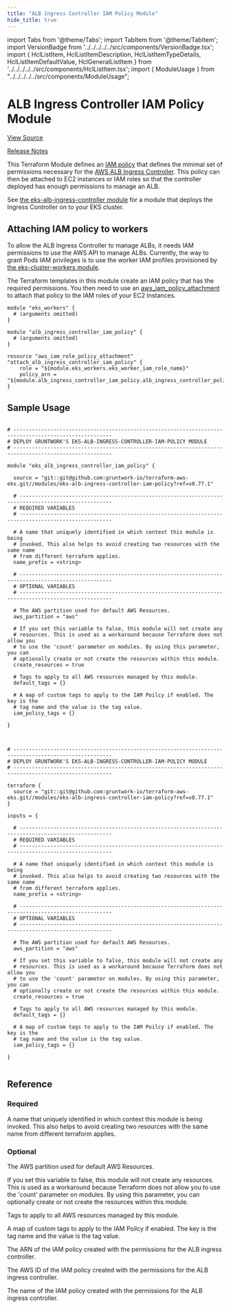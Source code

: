 ```yaml
---
title: "ALB Ingress Controller IAM Policy Module"
hide_title: true
---
```


import Tabs from '@theme/Tabs';
import TabItem from '@theme/TabItem';
import VersionBadge from '../../../../../src/components/VersionBadge.tsx';
import { HclListItem, HclListItemDescription, HclListItemTypeDetails, HclListItemDefaultValue, HclGeneralListItem } from '../../../../../src/components/HclListItem.tsx';
import { ModuleUsage } from "../../../../../src/components/ModuleUsage";

<VersionBadge repoTitle="Amazon EKS" version="0.77.1" lastModifiedVersion="0.73.2"/>

# ALB Ingress Controller IAM Policy Module

<a href="https://github.com/gruntwork-io/terraform-aws-eks/tree/v0.77.1/modules/eks-alb-ingress-controller-iam-policy" className="link-button" title="View the source code for this module in GitHub.">View Source</a>

<a href="https://github.com/gruntwork-io/terraform-aws-eks/releases/tag/v0.73.2" className="link-button" title="Release notes for only versions which impacted this module.">Release Notes</a>

This Terraform Module defines an [IAM
policy](http://docs.aws.amazon.com/AmazonCloudWatch/latest/DeveloperGuide/QuickStartEC2Instance.html#d0e22325) that
defines the minimal set of permissions necessary for the [AWS ALB Ingress
Controller](https://github.com/kubernetes-sigs/aws-alb-ingress-controller). This policy can then be attached to EC2
instances or IAM roles so that the controller deployed has enough permissions to manage an ALB.

See [the eks-alb-ingress-controller module](https://github.com/gruntwork-io/terraform-aws-eks/tree/v0.77.1/modules/eks-alb-ingress-controller) for a module that deploys the Ingress
Controller on to your EKS cluster.

## Attaching IAM policy to workers

To allow the ALB Ingress Controller to manage ALBs, it needs IAM permissions to use the AWS API to manage ALBs.
Currently, the way to grant Pods IAM privileges is to use the worker IAM profiles provisioned by [the
eks-cluster-workers module](https://github.com/gruntwork-io/terraform-aws-eks/tree/v0.77.1/modules/eks-cluster-workers/README.md#how-do-you-add-additional-iam-policies).

The Terraform templates in this module create an IAM policy that has the required permissions. You then need to use an
[aws_iam_policy_attachment](https://www.terraform.io/docs/providers/aws/r/iam_policy_attachment.html) to attach that
policy to the IAM roles of your EC2 Instances.

```hcl
module "eks_workers" {
  # (arguments omitted)
}

module "alb_ingress_controller_iam_policy" {
  # (arguments omitted)
}

resource "aws_iam_role_policy_attachment" "attach_alb_ingress_controller_iam_policy" {
    role = "${module.eks_workers.eks_worker_iam_role_name}"
    policy_arn = "${module.alb_ingress_controller_iam_policy.alb_ingress_controller_policy_arn}"
}
```

## Sample Usage

<Tabs>
<TabItem value="terraform" label="Terraform" default>

```hcl title="main.tf"

# ------------------------------------------------------------------------------------------------------
# DEPLOY GRUNTWORK'S EKS-ALB-INGRESS-CONTROLLER-IAM-POLICY MODULE
# ------------------------------------------------------------------------------------------------------

module "eks_alb_ingress_controller_iam_policy" {

  source = "git::git@github.com:gruntwork-io/terraform-aws-eks.git//modules/eks-alb-ingress-controller-iam-policy?ref=v0.77.1"

  # ----------------------------------------------------------------------------------------------------
  # REQUIRED VARIABLES
  # ----------------------------------------------------------------------------------------------------

  # A name that uniquely identified in which context this module is being
  # invoked. This also helps to avoid creating two resources with the same name
  # from different terraform applies.
  name_prefix = <string>

  # ----------------------------------------------------------------------------------------------------
  # OPTIONAL VARIABLES
  # ----------------------------------------------------------------------------------------------------

  # The AWS partition used for default AWS Resources.
  aws_partition = "aws"

  # If you set this variable to false, this module will not create any
  # resources. This is used as a workaround because Terraform does not allow you
  # to use the 'count' parameter on modules. By using this parameter, you can
  # optionally create or not create the resources within this module.
  create_resources = true

  # Tags to apply to all AWS resources managed by this module.
  default_tags = {}

  # A map of custom tags to apply to the IAM Poilcy if enabled. The key is the
  # tag name and the value is the tag value.
  iam_policy_tags = {}

}


```

</TabItem>
<TabItem value="terragrunt" label="Terragrunt" default>

```hcl title="terragrunt.hcl"

# ------------------------------------------------------------------------------------------------------
# DEPLOY GRUNTWORK'S EKS-ALB-INGRESS-CONTROLLER-IAM-POLICY MODULE
# ------------------------------------------------------------------------------------------------------

terraform {
  source = "git::git@github.com:gruntwork-io/terraform-aws-eks.git//modules/eks-alb-ingress-controller-iam-policy?ref=v0.77.1"
}

inputs = {

  # ----------------------------------------------------------------------------------------------------
  # REQUIRED VARIABLES
  # ----------------------------------------------------------------------------------------------------

  # A name that uniquely identified in which context this module is being
  # invoked. This also helps to avoid creating two resources with the same name
  # from different terraform applies.
  name_prefix = <string>

  # ----------------------------------------------------------------------------------------------------
  # OPTIONAL VARIABLES
  # ----------------------------------------------------------------------------------------------------

  # The AWS partition used for default AWS Resources.
  aws_partition = "aws"

  # If you set this variable to false, this module will not create any
  # resources. This is used as a workaround because Terraform does not allow you
  # to use the 'count' parameter on modules. By using this parameter, you can
  # optionally create or not create the resources within this module.
  create_resources = true

  # Tags to apply to all AWS resources managed by this module.
  default_tags = {}

  # A map of custom tags to apply to the IAM Poilcy if enabled. The key is the
  # tag name and the value is the tag value.
  iam_policy_tags = {}

}


```

</TabItem>
</Tabs>




## Reference

<Tabs>
<TabItem value="inputs" label="Inputs" default>

### Required

<HclListItem name="name_prefix" requirement="required" type="string">
<HclListItemDescription>

A name that uniquely identified in which context this module is being invoked. This also helps to avoid creating two resources with the same name from different terraform applies.

</HclListItemDescription>
</HclListItem>

### Optional

<HclListItem name="aws_partition" requirement="optional" type="string">
<HclListItemDescription>

The AWS partition used for default AWS Resources.

</HclListItemDescription>
<HclListItemDefaultValue defaultValue="&quot;aws&quot;"/>
</HclListItem>

<HclListItem name="create_resources" requirement="optional" type="bool">
<HclListItemDescription>

If you set this variable to false, this module will not create any resources. This is used as a workaround because Terraform does not allow you to use the 'count' parameter on modules. By using this parameter, you can optionally create or not create the resources within this module.

</HclListItemDescription>
<HclListItemDefaultValue defaultValue="true"/>
</HclListItem>

<HclListItem name="default_tags" requirement="optional" type="map(string)">
<HclListItemDescription>

Tags to apply to all AWS resources managed by this module.

</HclListItemDescription>
<HclListItemDefaultValue defaultValue="{}"/>
</HclListItem>

<HclListItem name="iam_policy_tags" requirement="optional" type="map(string)">
<HclListItemDescription>

A map of custom tags to apply to the IAM Poilcy if enabled. The key is the tag name and the value is the tag value.

</HclListItemDescription>
<HclListItemDefaultValue defaultValue="{}"/>
</HclListItem>

</TabItem>
<TabItem value="outputs" label="Outputs">

<HclListItem name="alb_ingress_controller_policy_arn">
<HclListItemDescription>

The ARN of the IAM policy created with the permissions for the ALB ingress controller.

</HclListItemDescription>
</HclListItem>

<HclListItem name="alb_ingress_controller_policy_id">
<HclListItemDescription>

The AWS ID of the IAM policy created with the permissions for the ALB ingress controller.

</HclListItemDescription>
</HclListItem>

<HclListItem name="alb_ingress_controller_policy_name">
<HclListItemDescription>

The name of the IAM policy created with the permissions for the ALB ingress controller.

</HclListItemDescription>
</HclListItem>

</TabItem>
</Tabs>

<!-- ##DOCS-SOURCER-START
{
  "originalSources": [
    "https://github.com/gruntwork-io/terraform-aws-eks/tree/v0.77.1/modules/eks-alb-ingress-controller-iam-policy/readme.md",
    "https://github.com/gruntwork-io/terraform-aws-eks/tree/v0.77.1/modules/eks-alb-ingress-controller-iam-policy/variables.tf",
    "https://github.com/gruntwork-io/terraform-aws-eks/tree/v0.77.1/modules/eks-alb-ingress-controller-iam-policy/outputs.tf"
  ],
  "sourcePlugin": "module-catalog-api",
  "hash": "a7260f75a95e3b0b3781d21a09a19264"
}
##DOCS-SOURCER-END -->
